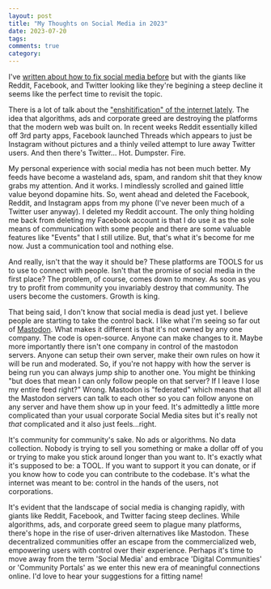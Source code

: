 ```yaml
---
layout: post
title: "My Thoughts on Social Media in 2023"
date: 2023-07-20
tags: 
comments: true
category: 
---
```


I've <a href="https://jonwhite.me/posts/2018-04-12-fixing-facebook.html" target="_blank">written about how to fix social media before</a> but with the giants like Reddit, Facebook, and Twitter looking like they're begining a steep decline it seems like the perfect time to revisit the topic.

There is a lot of talk about the <a href="https://www.wired.com/story/tiktok-platforms-cory-doctorow/" target="_blank">"enshitification" of the internet lately</a>. The idea that algorithms, ads and corporate greed are destroying the platforms that the modern web was built on.  In recent weeks Reddit essentially killed off 3rd party apps, Facebook launched Threads which appears to just be Instagram without pictures and a thinly veiled attempt to lure away Twitter users.  And then there's Twitter... Hot. Dumpster. Fire.

My personal experience with social media has not been much better.  My feeds have become a wasteland ads, spam, and random shit that they know grabs my attention. And it works. I mindlessly scrolled and gained little value beyond dopamine hits.  So, went ahead and deleted the Facebook, Reddit, and Instagram apps from my phone (I've never been much of a Twitter user anyway).  I deleted my Reddit account.  The only thing holding me back from deleting my Facebook account is that I do use it as the sole means of communication with some people and there are some valuable features like "Events" that I still utilize.  But, that's what it's become for me now. Just a communication tool and nothing else.

And really, isn't that the way it should be?  These platforms are TOOLS for us to use to connect with people.  Isn't that the promise of social media in the first place?  The problem, of course, comes down to money.  As soon as you try to profit from community you invariably destroy that community.  The users become the customers.  Growth is king.

That being said, I don't know that social media is dead just yet.  I believe people are starting to take the control back. I like what I'm seeing so far out of <a href="https://joinmastodon.org/" target="_blank">Mastodon</a>. What makes it different is that it's not owned by any one company.  The code is open-source. Anyone can make changes to it.  Maybe more importantly there isn't one company in control of the mastodon servers.  Anyone can setup their own server, make their own rules on how it will be run and moderated.  So, if you're not happy with how the server is being run you can always jump ship to another one.  You might be thinking "but does that mean I can only follow people on that server?  If I leave I lose my entire feed right?"  Wrong.  Mastodon is "federated" which means that all the Mastodon servers can talk to each other so you can follow anyone on any server and have them show up in your feed.  It's admittedly a little more complicated than your usual corporate Social Media sites but it's really not *that* complicated and it also just feels...right.

It's community for community's sake.  No ads or algorithms.  No data collection.  Nobody is trying to sell you something or make a dollar off of you or trying to make you stick around longer than you want to. It's exactly what it's supposed to be: a TOOL.  If you want to support it you can donate, or if you know how to code you can contribute to the codebase.  It's what the internet was meant to be: control in the hands of the users, not corporations.

It's evident that the landscape of social media is changing rapidly, with giants like Reddit, Facebook, and Twitter facing steep declines. While algorithms, ads, and corporate greed seem to plague many platforms, there's hope in the rise of user-driven alternatives like Mastodon. These decentralized communities offer an escape from the commercialized web, empowering users with control over their experience. Perhaps it's time to move away from the term 'Social Media' and embrace 'Digital Communities' or 'Community Portals' as we enter this new era of meaningful connections online. I'd love to hear your suggestions for a fitting name!


